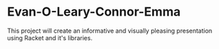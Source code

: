 # Evan-O-Leary-Connor-Emma
This project will create an informative and visually pleasing presentation using Racket and it's libraries.
